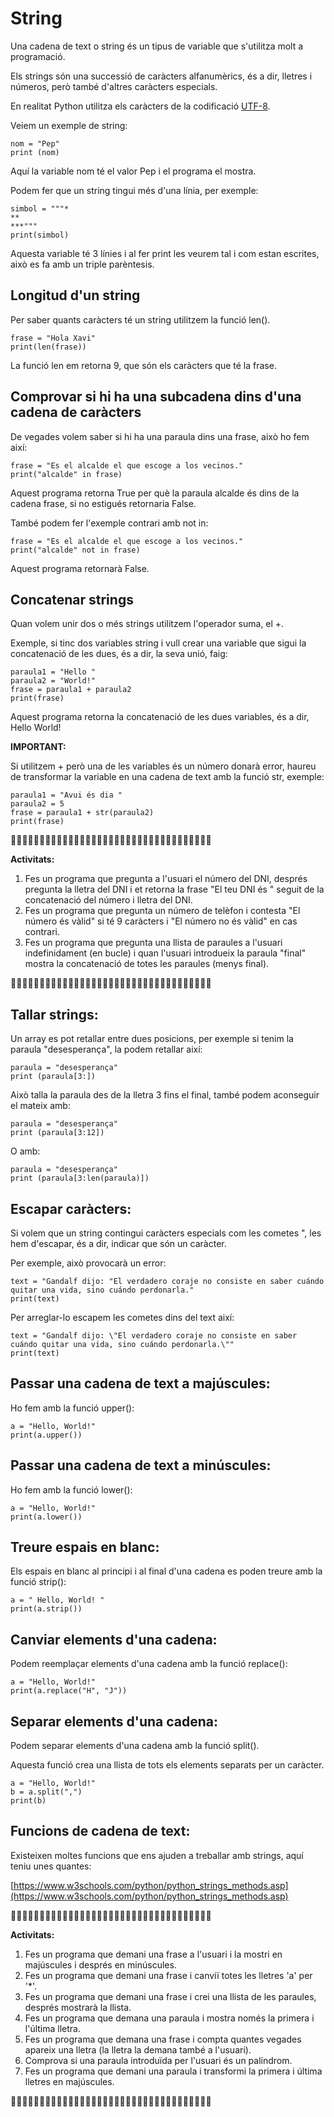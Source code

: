 # String

Una cadena de text o string és un tipus de variable que s'utilitza molt a programació.

Els strings són una successió de caràcters alfanumèrics, és a dir, lletres i números, però també d'altres caràcters especials.

En realitat Python utilitza els caràcters de la codificació [UTF-8](https://www.fileformat.info/info/charset/UTF-8/list.htm?start=1024).

Veiem un exemple de string:

```
nom = "Pep"
print (nom)
```

Aquí la variable nom té el valor Pep i el programa el mostra.

Podem fer que un string tingui més d'una línia, per exemple:

```
simbol = """*
**
***"""
print(simbol)
```

Aquesta variable té 3 línies i al fer print les veurem tal i com estan escrites, això es fa amb un triple parèntesis.

## Longitud d'un string

Per saber quants caràcters té un string utilitzem la funció len().

```
frase = "Hola Xavi"
print(len(frase))
```

La funció len em retorna 9, que són els caràcters que té la frase.

## Comprovar si hi ha una subcadena dins d'una cadena de caràcters

De vegades volem saber si hi ha una paraula dins una frase, això ho fem així:

```
frase = "Es el alcalde el que escoge a los vecinos."
print("alcalde" in frase)
```

Aquest programa retorna True per què la paraula alcalde és dins de la cadena frase, si no estigués retornaria False.

També podem fer l'exemple contrari amb not in:

```
frase = "Es el alcalde el que escoge a los vecinos."
print("alcalde" not in frase)
```

Aquest programa retornarà False.

## Concatenar strings

Quan volem unir dos o més strings utilitzem l'operador suma, el +.

Exemple, si tinc dos variables string i vull crear una variable que sigui la concatenació de les dues, és a dir, la seva unió, faig:

```
paraula1 = "Hello "
paraula2 = "World!"
frase = paraula1 + paraula2
print(frase)
```

Aquest programa retorna la concatenació de les dues variables, és a dir, Hello World!

**IMPORTANT:** 

Si utilitzem + però una de les variables és un número donarà error, haureu de transformar la variable en una cadena de text amb la funció str, exemple:

```
paraula1 = "Avui és dia "
paraula2 = 5
frase = paraula1 + str(paraula2)
print(frase)
```


🔎🔎🔎🔎🔎🔎🔎🔎🔎🔎🔎🔎🔎🔎🔎🔎🔎🔎🔎🔎🔎🔎🔎🔎🔎🔎🔎🔎🔎🔎🔎🔎🔎🔎🔎

**Activitats:**

1. Fes un programa que pregunta a l'usuari el número del DNI, després pregunta la lletra del DNI i et retorna la frase "El teu DNI és " seguit de la concatenació del número i lletra del DNI.
2. Fes un programa que pregunta un número de telèfon i contesta "El número és vàlid" si té 9 caràcters i "El número no és vàlid" en cas contrari.
3. Fes un programa que pregunta una llista de paraules a l'usuari indefinidament (en bucle) i quan l'usuari introdueix la paraula "final" mostra la concatenació de totes les paraules (menys final).

🔎🔎🔎🔎🔎🔎🔎🔎🔎🔎🔎🔎🔎🔎🔎🔎🔎🔎🔎🔎🔎🔎🔎🔎🔎🔎🔎🔎🔎🔎🔎🔎🔎🔎🔎

## Tallar strings:

Un array es pot retallar entre dues posicions, per exemple si tenim la paraula "desesperança", la podem retallar així:

```
paraula = "desesperança"
print (paraula[3:])
```

Això talla la paraula des de la lletra 3 fins el final, també podem aconseguir el mateix amb:

```
paraula = "desesperança"
print (paraula[3:12])
```

O amb:

```
paraula = "desesperança"
print (paraula[3:len(paraula)])
```

## Escapar caràcters:

Si volem que un string contingui caràcters especials com les cometes ", les hem d'escapar, és a dir, indicar que són un caràcter.

Per exemple, això provocarà un error:

```
text = "Gandalf dijo: "El verdadero coraje no consiste en saber cuándo quitar una vida, sino cuándo perdonarla."
print(text)
```

Per arreglar-lo escapem les cometes dins del text així:

```
text = "Gandalf dijo: \"El verdadero coraje no consiste en saber cuándo quitar una vida, sino cuándo perdonarla.\""
print(text)
```

## Passar una cadena de text a majúscules:

Ho fem amb la funció upper():

```
a = "Hello, World!"
print(a.upper())
```

## Passar una cadena de text a minúscules:

Ho fem amb la funció lower():

```
a = "Hello, World!"
print(a.lower())
```

## Treure espais en blanc:

Els espais en blanc al principi i al final d'una cadena es poden treure amb la funció strip():

```
a = " Hello, World! "
print(a.strip())
```

## Canviar elements d'una cadena:

Podem reemplaçar elements d'una cadena amb la funció replace():

```
a = "Hello, World!"
print(a.replace("H", "J"))
```

## Separar elements d'una cadena:

Podem separar elements d'una cadena amb la funció split(). 

Aquesta funció crea una llista de tots els elements separats per un caràcter.

```
a = "Hello, World!"
b = a.split(",")
print(b)
```

## Funcions de cadena de text:

Existeixen moltes funcions que ens ajuden a treballar amb strings, aquí teniu unes quantes:

[https://www.w3schools.com/python/python_strings_methods.asp](https://www.w3schools.com/python/python_strings_methods.asp)

🔎🔎🔎🔎🔎🔎🔎🔎🔎🔎🔎🔎🔎🔎🔎🔎🔎🔎🔎🔎🔎🔎🔎🔎🔎🔎🔎🔎🔎🔎🔎🔎🔎🔎🔎

**Activitats:**

1. Fes un programa que demani una frase a l'usuari i la mostri en majúscules i després en minúscules.
2. Fes un programa que demani una frase i canviï totes les lletres 'a' per '*'.
3. Fes un programa que demani una frase i crei una llista de les paraules, després mostrarà la llista.
4. Fes un programa que demana una paraula i mostra només la primera i l'última lletra.
5. Fes un programa que demana una frase i compta quantes vegades apareix una lletra (la lletra la demana també a l'usuari).
6. Comprova si una paraula introduïda per l'usuari és un palíndrom.
7. Fes un programa que demani una paraula i transformi la primera i última lletres en majúscules.

🔎🔎🔎🔎🔎🔎🔎🔎🔎🔎🔎🔎🔎🔎🔎🔎🔎🔎🔎🔎🔎🔎🔎🔎🔎🔎🔎🔎🔎🔎🔎🔎🔎🔎🔎

